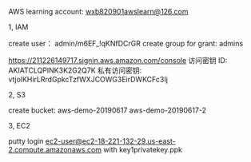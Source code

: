 AWS learning account: wxb820901awslearn@126.com

1, IAM

create user：  admin/m6EF_!qKNfDCrGR
create group for grant: admins

https://211226149717.signin.aws.amazon.com/console
访问密钥 ID: AKIATCLQPINK3K2G2Q7K
私有访问密钥: vtjolKHirLRrdGpkcTzfWXJCOWG3EirDWKCFc3Ij


2, S3

create bucket: 	aws-demo-20190617
				aws-demo-20190617-2


3, EC2

putty login ec2-user@ec2-18-221-132-29.us-east-2.compute.amazonaws.com with key1privatekey.ppk
